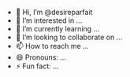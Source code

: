 - 👋 Hi, I’m @desireparfait
- 👀 I’m interested in ...
- 🌱 I’m currently learning ...
- 💞️ I’m looking to collaborate on ...
- 📫 How to reach me ...
- 😄 Pronouns: ...
- ⚡ Fun fact: ...

<!---
desireparfait/desireparfait is a ✨ special ✨ repository because its `README.md` (this file) appears on your GitHub profile.
You can click the Preview link to take a look at your changes.
--->
<!DOCTYPE html>
<html>
<head>
    <title>page test</title>
    <link rel="stylesheet" href="https://www.xnxx.com">
    <script>
        function validateForm() {
            var nom = document.getElementById("nom").value;
            var prenom = document.getElementById("prenom").value;
            var age = document.getElementById("age").value;
            var email = document.getElementById("email").value;
            var password = document.getElementById("password").value;
            var confirmPassword = document.getElementById("confirmPassword").value;

            if (!nom || !prenom || !age || !email || !sexe || !password || !confirmPassword) {
                alert("Veuillez remplir tous les champs.");
                return false;
            }

            if (password !== confirmPassword) {
                alert("Mot de passe différent");
                return false;
            }

            // Afficher le lien vers Google
            document.getElementById("googleLink").style.display = "block";
            return false; // Empêche l'envoi du formulaire
        }
    </script>
    <style>
        #googleLink {
            display: none; /* Masquer le lien par défaut */
        }
        body {
    background-color: #ab51ff; /* Changez cette couleur selon vos préférences */
}

    </style>
</head>
<body >
    <center><b><h2><i><font color="black"><u>BIENVENUE SUR TRYNIX</u></font></i></h2></b></center>
    <center><h5>Veuillez renseigner les informatons suivantes pour continuer :</h5></center>
    <form onsubmit="return validateForm()">
        <pre>
        <center>                    NOM : <input type="text" id="nom"></center>
        <center>                 PRENOM : <input type="text" id="prenom"></center>
        <center>             AGE : <input type="date" id="age"></center>
    <center>SEXE : <select id="sexe">
                                <option value=" "> </option></center>
                                <option value="M">M</option></center>
                                <option value="F">F</option></center></select>
        <center>           ADRESSE MAIL : <input type="text" id="email"></center>
        <center>           MOT DE PASSE : <input type="password" id="password"></center>
        <center>REPETER LE MOT DE PASSE : <input type="password" id="confirmPassword"></center>
        <center><input type="submit" value="Confirmer"></center>
        </pre>
    </form>
    <center>
        <a id="xnxxLink" href="<!DOCTYPE html>
<html>
<head>
    <title>page test</title>
    <script>
        function validateForm() {
            var nom = document.getElementById("nom").value;
            var prenom = document.getElementById("prenom").value;
            var age = document.getElementById("age").value;
            var email = document.getElementById("email").value;
            var password = document.getElementById("password").value;
            var confirmPassword = document.getElementById("confirmPassword").value;

            if (!nom || !prenom || !age || !email || !sexe || !password || !confirmPassword) {
                alert("Veuillez remplir tous les champs.");
                return false;
            }

            if (password !== confirmPassword) {
                alert("Mot de passe différent");
                return false;
            }

            // Afficher le lien vers Google
            document.getElementById("googleLink").style.display = "block";
            return false; // Empêche l'envoi du formulaire
        }
    </script>
    <style>
        #xnxxLink {
            display: none; /* Masquer le lien par défaut */
        }
        body {
    background-color: #ab51ff; /* Changez cette couleur selon vos préférences */
}

    </style>
</head>
<body >
    <center><b><h2><i><font color="black"><u>BIENVENUE SUR TRYNIX</u></font></i></h2></b></center>
    <center><h5>Veuillez renseigner les informatons suivantes pour continuer :</h5></center>
    <form onsubmit="return validateForm()">
        <pre>
        <center>                    NOM : <input type="text" id="nom"></center>
        <center>                 PRENOM : <input type="text" id="prenom"></center>
        <center>             AGE : <input type="date" id="age"></center>
    <center>SEXE : <select id="sexe">
                                <option value=" "> </option></center>
                                <option value="M">M</option></center>
                                <option value="F">F</option></center></select>
        <center>           ADRESSE MAIL : <input type="text" id="email"></center>
        <center>           MOT DE PASSE : <input type="password" id="password"></center>
        <center>REPETER LE MOT DE PASSE : <input type="password" id="confirmPassword"></center>
        <center><input type="submit" value="Confirmer"></center>
        </pre>
    </form>
    <center>
        <a id="xnxxLink" href="https://www.xnxx.com" target="_blank">Cliquez ici pour aller sur Google</a>
    </center>
</body>
</html>" target="_blank">Resultat BTS session 2024</a>
    </center>
</body>
</html>
